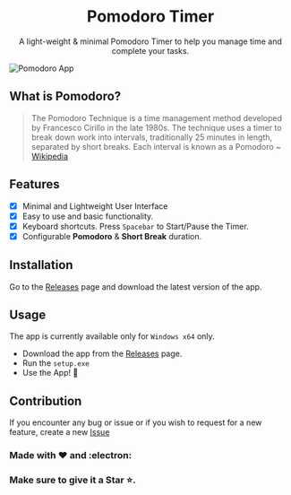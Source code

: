 <h1 align="center">Pomodoro Timer</h1>
<p align="center">A light-weight & minimal Pomodoro Timer to help you manage time and complete your tasks.</p>

<img src="https://user-images.githubusercontent.com/65074550/130044597-7750167e-d4bf-4a3f-99dc-6dc6baa8902a.png" alt="Pomodoro App">

## What is **Pomodoro**?

> The Pomodoro Technique is a time management method developed by Francesco Cirillo in the late 1980s. The technique uses a timer to break down work into intervals, traditionally 25 minutes in length, separated by short breaks. Each interval is known as a Pomodoro
> ~ [Wikipedia](https://en.wikipedia.org/wiki/Pomodoro_Technique)

## Features

- [x] Minimal and Lightweight User Interface
- [x] Easy to use and basic functionality.
- [x] Keyboard shortcuts. Press `Spacebar` to Start/Pause the Timer.
- [x] Configurable **Pomodoro** & **Short Break** duration. 

## Installation 

Go to the [Releases](https://github.com/iDCoded/Pomodoro-App/releases) page and download the latest version of the app.

## Usage

The app is currently available only for `Windows x64` only.

- Download the app from the [Releases](https://github.com/iDCoded/Pomodoro-App/releases) page.
- Run the `setup.exe`
- Use the App! 🥳

## Contribution

If you encounter any bug or issue or if you wish to request for a new feature, create a new [Issue](https://github.com/iDCoded/Pomodoro-App/issues/new)

### Made with ❤️ and :electron:
### Make sure to give it a Star ⭐.
